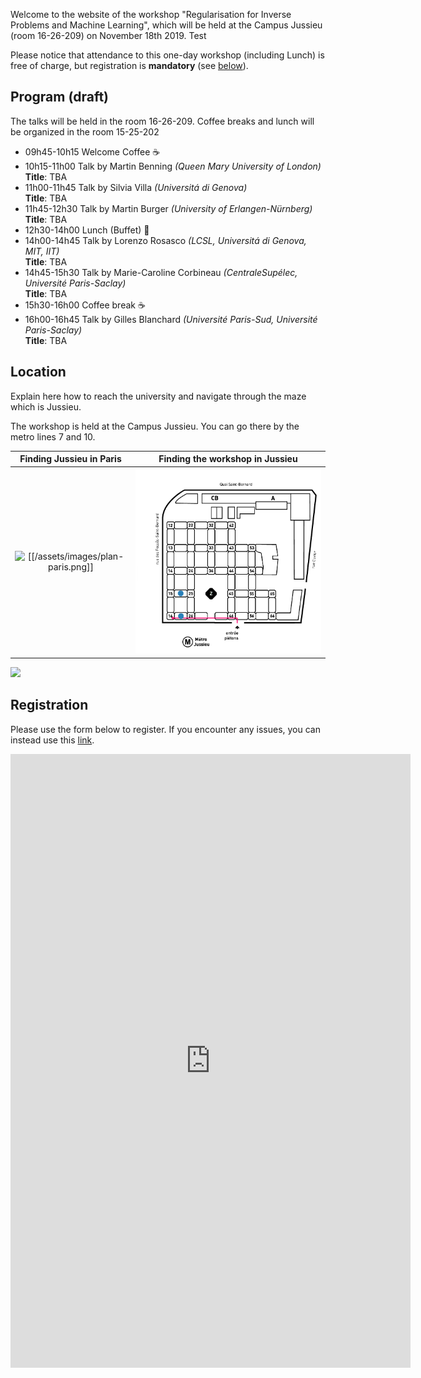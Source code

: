 Welcome to the website of the workshop "Regularisation for Inverse Problems and Machine Learning", which will be held at the Campus Jussieu (room 16-26-209) on November 18th 2019. Test

Please notice that attendance to this one-day workshop (including Lunch) is free of charge, but registration is **mandatory** (see [below](#registration)).

## Program (draft)

The talks will be held in the room 16-26-209. Coffee breaks and lunch will be organized in the room 15-25-202

- 09h45-10h15 Welcome Coffee :coffee:
- 10h15-11h00 Talk by Martin Benning *(Queen Mary University of London)*<br/>
  **Title**: TBA 
- 11h00-11h45 Talk by Silvia Villa *(Universitá di Genova)*<br/>
  **Title**: TBA 
- 11h45-12h30 Talk by Martin Burger *(University of Erlangen-Nürnberg)*<br/>
  **Title**: TBA 
- 12h30-14h00 Lunch (Buffet) :fork_and_knife:
- 14h00-14h45 Talk by Lorenzo Rosasco *(LCSL, Universitá di Genova, MIT, IIT)*<br/>
  **Title**: TBA 
- 14h45-15h30 Talk by Marie-Caroline Corbineau *(CentraleSupélec, Université Paris-Saclay)*<br/>
  **Title**: TBA 
- 15h30-16h00 Coffee break :coffee:
- 16h00-16h45 Talk by Gilles Blanchard *(Université Paris-Sud, Université Paris-Saclay)*<br/>
  **Title**: TBA 

## Location

Explain here how to reach the university and navigate through the maze which is Jussieu.

The workshop is held at the Campus Jussieu. You can go there by the metro lines 7 and 10.

Finding Jussieu in Paris  |  Finding the workshop in Jussieu
:---------------------------:|:-------------------------:
![[[/assets/images/plan-paris.png]]](https://goo.gl/maps/AgoULSsBeL2beaZo7)  |  ![](assets/images/plan-jussieu.png)

[<img src="http://www.google.com.au/images/nav_logo7.png">](http://google.com.au/)


## Registration

Please use the form below to register. If you encounter any issues, you can instead use this [link](https://docs.google.com/forms/d/e/1FAIpQLScLQ1fnfXiqSfhNNlLi9YM4WdvArePn_cu-IC-Qb0kvvJhD8A/viewform?usp=sf_link).

<iframe src="https://docs.google.com/forms/d/e/1FAIpQLScLQ1fnfXiqSfhNNlLi9YM4WdvArePn_cu-IC-Qb0kvvJhD8A/viewform?embedded=true" width="640" height="982" frameborder="0" marginheight="0" marginwidth="0">Chargement…</iframe>

